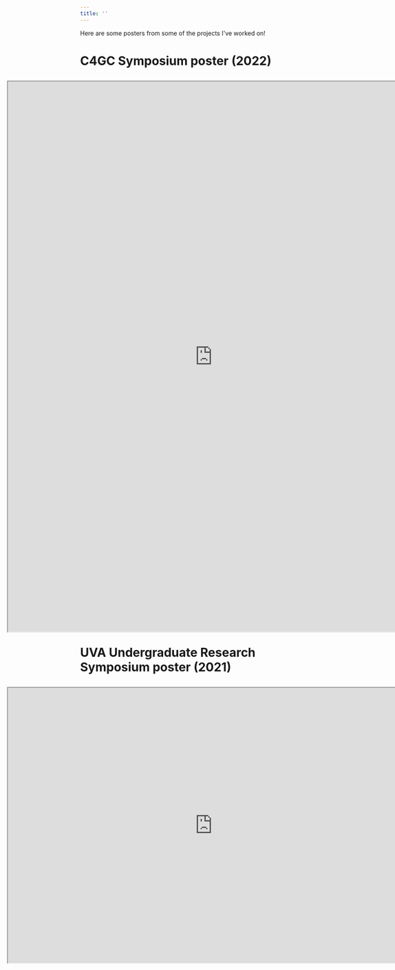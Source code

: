 ```yaml
---
title: ''
---
```


Here are some posters from some of the projects I've worked on!


# C4GC Symposium poster (2022)

<div id="contentframe" style="position:relative; top: 10px; left: -170px;">
	<iframe src="https://drive.google.com/file/d/1_bMijHIFZoVXUucVpwHQvfjMCGW9Z6wU/preview" width="950" height="1280" allow="autoplay"></iframe>
</div>

# UVA Undergraduate Research Symposium poster (2021)

<div id="contentframe" style="position:relative; top: 10px; left: -170px;">
<iframe src="https://drive.google.com/file/d/1Tu0z6q8eJCN06NE_hZemHNP6KIRe6ogD/preview" width="950" height="640" allow="autoplay"></iframe>
</div>
